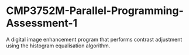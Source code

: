 # CMP3752M-Parallel-Programming-Assessment-1
A digital image enhancement program that performs contrast adjustment using the histogram equalisation algorithm.
